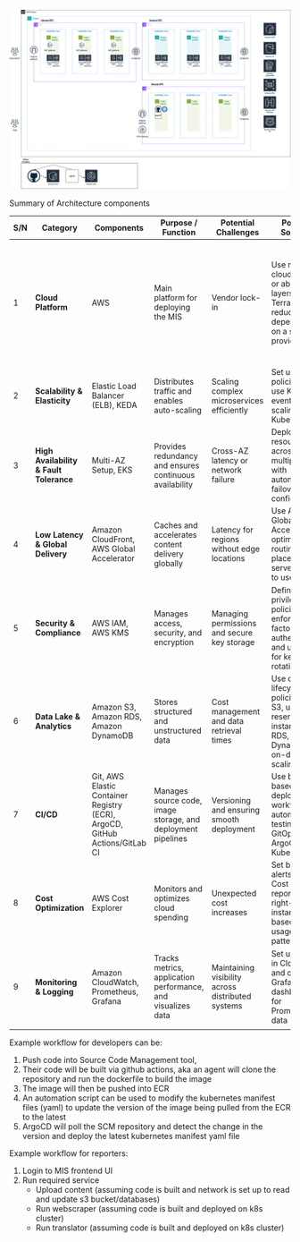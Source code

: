 ![image](./../aws.drawio.png)

Summary of Architecture components

| S/N | Category                     | Components                                               | Purpose / Function                                                   | Potential Challenges                      | Potential Solutions                      | Comments|
|-----|------------------------------|----------------------------------------------------------|-----------------------------------------------------------------------|-------------------------------------------|------------------------------------------|-|
| 1   | **Cloud Platform**           | AWS                                                      | Main platform for deploying the MIS                                  | Vendor lock-in                            |  Use multi-cloud strategy or abstraction layers (e.g., Terraform) to reduce dependency on a single provider | Cloud agnostic solution is viable but will be difficult to maintain if for e.g. terraform scripts syntax differs across cloud providers
| 2   | **Scalability & Elasticity** | Elastic Load Balancer (ELB), KEDA                        | Distributes traffic and enables auto-scaling                         |  Scaling complex microservices efficiently |  Set up scaling policies and use KEDA for event-based scaling within Kubernetes |
| 3   | **High Availability & Fault Tolerance** | Multi-AZ Setup, EKS                   | Provides redundancy and ensures continuous availability              |  Cross-AZ latency or network failure       |  Deploy resources across multiple AZs with automated failover configurations |
| 4   | **Low Latency & Global Delivery** | Amazon CloudFront, AWS Global Accelerator | Caches and accelerates content delivery globally                     |  Latency for regions without edge locations |  Use AWS Global Accelerator to optimize routing and place caching servers closer to users | I have not used AWS Global Accelerator before
| 5   | **Security & Compliance**    | AWS IAM, AWS KMS                                         | Manages access, security, and encryption                             |  Managing permissions and secure key storage |  Define least-privilege IAM policies, enforce multi-factor authentication, and use KMS for key rotation | 
| 6   | **Data Lake & Analytics**    | Amazon S3, Amazon RDS, Amazon DynamoDB                   | Stores structured and unstructured data                              |  Cost management and data retrieval times  |  Use data lifecycle policies for S3, use reserved instances for RDS, and DynamoDB's on-demand scaling |
| 7   | **CI/CD**                    | Git, AWS Elastic Container Registry (ECR), ArgoCD, GitHub Actions/GitLab CI | Manages source code, image storage, and deployment pipelines |  Versioning and ensuring smooth deployment |  Use branch-based deployment workflows, automated testing, and GitOps with ArgoCD for Kubernetes |Ideally the code is able to be built once and deployed everywhere (BODE) across environments
| 8   | **Cost Optimization**        | AWS Cost Explorer                                        | Monitors and optimizes cloud spending                                |  Unexpected cost increases                 |  Set budget alerts, review Cost Explorer reports, and right-size instances based on usage patterns | I have not used AWS Cost explorer before
| 9   | **Monitoring & Logging**     | Amazon CloudWatch, Prometheus, Grafana                   | Tracks metrics, application performance, and visualizes data         |  Maintaining visibility across distributed systems |  Set up alerts in CloudWatch and configure Grafana dashboards for Prometheus data |I have not used Grafana and Prometheus
||

Example workflow for developers can be:
1. Push code into Source Code Management tool, 
2. Their code will be built via github actions, aka an agent will clone the repository and run the dockerfile to build the image 
3. The image will then be pushed into ECR
4. An automation script can be used to modify the kubernetes manifest files (yaml) to update the version of the image being pulled from the ECR to the latest
5. ArgoCD will poll the SCM repository and detect the change in the version and deploy the latest kubernetes manifest yaml file 

Example workflow for reporters:
1. Login to MIS frontend UI
2. Run required service
    - Upload content (assuming code is built and network is set up to read and update s3 bucket/databases)
    - Run webscraper (assuming code is built and deployed on k8s cluster)
    - Run translator (assuming code is built and deployed on k8s cluster) 